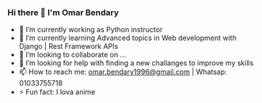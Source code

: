 ### Hi there 👋 I'm Omar Bendary

- 🔭 I’m currently working as Python instructor
- 🌱 I’m currently learning Advanced topics in Web development with Django | Rest Framework APIs
- 👯 I’m looking to collaborate on ...
- 🤔 I’m looking for help with finding a new challanges to improve my skills
- 📫 How to reach me: omar.bendary1996@gmail.com | Whatsap: 01033755718
- ⚡ Fun fact: I lova anime
